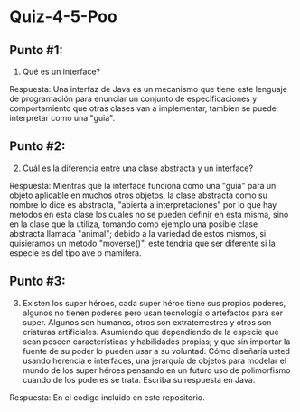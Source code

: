 # Quiz-4-5-Poo

Punto #1:
---------

1. Qué es un interface?

Respuesta:
Una interfaz de Java es un mecanismo que tiene este lenguaje de programación para enunciar un conjunto de especificaciones y comportamiento que otras clases van a implementar, tambien se puede interpretar como una "guia".

Punto #2:
---------

2. Cuál es la diferencia entre una clase abstracta y un interface?

Respuesta:
Mientras que la interface funciona como una "guia" para un objeto aplicable en muchos otros objetos, la clase abstracta como su nombre lo dice es abstracta, "abierta a interpretaciones" por lo que hay metodos en esta clase los cuales no se pueden definir en esta misma, sino en la clase que la utiliza, tomando como ejemplo una posible clase abstracta llamada "animal"; debido a la variedad de estos mismos, si quisieramos un metodo "moverse()", este tendria que ser diferente si la especie es del tipo ave o mamifera.

Punto #3:
---------

3. Existen los super héroes, cada super héroe tiene sus propios poderes, algunos no tienen poderes pero usan tecnología o artefactos para ser super. Algunos son humanos, otros son extraterrestres y otros son criaturas artificiales. Asumiendo que dependiendo de la especie que sean poseen características y habilidades propias; y que sin importar la fuente de su poder lo pueden usar a su voluntad. Cómo diseñaría usted usando herencia e interfaces, una jerarquía de objetos para modelar el mundo de los super héroes pensando en un futuro uso de polimorfismo cuando de los poderes se trata. Escriba su respuesta en Java.

Respuesta:
En el codigo incluido en este repositorio.

